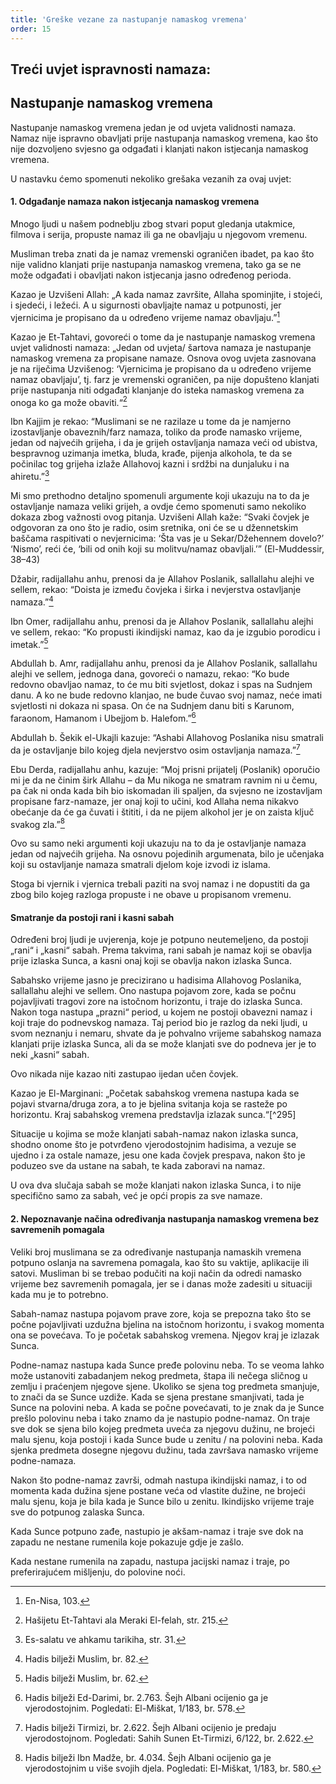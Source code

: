 ```yaml
---
title: 'Greške vezane za nastupanje namaskog vremena'
order: 15
---
```


## Treći uvjet ispravnosti namaza:

## Nastupanje namaskog vremena

Nastupanje namaskog vremena jedan je od uvjeta validnosti namaza. Namaz nije ispravno obavljati prije nastupanja namaskog vremena, kao što nije dozvoljeno svjesno ga odgađati i klanjati nakon istjecanja namaskog vremena.

U nastavku ćemo spomenuti nekoliko grešaka vezanih za ovaj
uvjet:

#### 1. Odgađanje namaza nakon istjecanja namaskog vremena

Mnogo ljudi u našem podneblju zbog stvari poput gledanja
utakmice, filmova i serija, propuste namaz ili ga ne obavljaju
u njegovom vremenu.

Musliman treba znati da je namaz vremenski ograničen ibadet, pa kao što nije validno klanjati prije nastupanja namaskog
vremena, tako ga se ne može odgađati i obavljati nakon istjecanja jasno određenog perioda.

Kazao je Uzvišeni Allah: „A kada namaz završite, Allaha
spominjite, i stojeći, i sjedeći, i ležeći. A u sigurnosti obavljajte namaz u potpunosti, jer vjernicima je propisano da u određeno vrijeme namaz obavljaju.”[^287]

Kazao je Et-Tahtavi, govoreći o tome da je nastupanje namaskog vremena uvjet validnosti namaza: „Jedan od uvjeta/
šartova namaza je nastupanje namaskog vremena za propisane namaze. Osnova ovog uvjeta zasnovana je na riječima
Uzvišenog: ‘Vjernicima je propisano da u određeno vrijeme
namaz obavljaju’, tj. farz je vremenski ograničen, pa nije
dopušteno klanjati prije nastupanja niti odgađati klanjanje do
isteka namaskog vremena za onoga ko ga može obaviti.“[^288]

Ibn Kajjim je rekao: “Muslimani se ne razilaze u tome da je
namjerno izostavljanje obaveznih/farz namaza, toliko da prođe
namasko vrijeme, jedan od najvećih grijeha, i da je grijeh ostavljanja namaza veći od ubistva, bespravnog uzimanja imetka, bluda, krađe, pijenja alkohola, te da se počinilac tog grijeha izlaže Allahovoj kazni i srdžbi na dunjaluku i na ahiretu.”[^289]

Mi smo prethodno detaljno spomenuli argumente koji ukazuju na to da je ostavljanje namaza veliki grijeh, a ovdje ćemo
spomenuti samo nekoliko dokaza zbog važnosti ovog pitanja.
Uzvišeni Allah kaže: “Svaki čovjek je odgovoran za ono što je
radio, osim sretnika, oni će se u džennetskim baščama raspitivati o nevjernicima: ‘Šta vas je u Sekar/Džehennem dovelo?’
‘Nismo’, reći će, ‘bili od onih koji su molitvu/namaz obavljali.’” (El-Muddessir, 38–43)

Džabir, radijallahu anhu, prenosi da je Allahov Poslanik, sallallahu alejhi ve sellem, rekao: “Doista je između čovjeka i širka i nevjerstva ostavljanje namaza.”[^290]

Ibn Omer, radijallahu anhu, prenosi da je Allahov Poslanik, sallallahu alejhi ve sellem, rekao: “Ko propusti ikindijski
namaz, kao da je izgubio porodicu i imetak.”[^291]

Abdullah b. Amr, radijallahu anhu, prenosi da je Allahov Poslanik, sallallahu alejhi ve sellem, jednoga dana, govoreći o
namazu, rekao: “Ko bude redovno obavljao namaz, to će mu
biti svjetlost, dokaz i spas na Sudnjem danu. A ko ne bude redovno klanjao, ne bude čuvao svoj namaz, neće imati svjetlosti ni dokaza ni spasa. On će na Sudnjem danu biti s Karunom,
faraonom, Hamanom i Ubejjom b. Halefom.”[^292]

Abdullah b. Šekik el-Ukajli kazuje: “Ashabi Allahovog Poslanika nisu smatrali da je ostavljanje bilo kojeg djela nevjerstvo
osim ostavljanja namaza.”[^293]

Ebu Derda, radijallahu anhu, kazuje: “Moj prisni prijatelj (Poslanik) oporučio mi je da ne činim širk Allahu – da Mu nikoga ne smatram ravnim ni u čemu, pa čak ni onda kada bih
bio iskomadan ili spaljen, da svjesno ne izostavljam propisane
farz-namaze, jer onaj koji to učini, kod Allaha nema nikakvo
obećanje da će ga čuvati i štititi, i da ne pijem alkohol jer je on
zaista ključ svakog zla.”[^294]

Ovo su samo neki argumenti koji ukazuju na to da je ostavljanje namaza jedan od najvećih grijeha. Na osnovu pojedinih
argumenata, bilo je učenjaka koji su ostavljanje namaza smatrali djelom koje izvodi iz islama.

Stoga bi vjernik i vjernica trebali paziti na svoj namaz i ne
dopustiti da ga zbog bilo kojeg razloga propuste i ne obave u
propisanom vremenu.

#### Smatranje da postoji rani i kasni sabah

Određeni broj ljudi je uvjerenja, koje je potpuno neutemeljeno, da postoji „rani“ i „kasni“ sabah. Prema takvima, rani sabah je namaz koji se obavlja prije izlaska Sunca, a
kasni onaj koji se obavlja nakon izlaska Sunca.

Sabahsko vrijeme jasno je precizirano u hadisima Allahovog
Poslanika, sallallahu alejhi ve sellem. Ono nastupa pojavom
zore, kada se počnu pojavljivati tragovi zore na istočnom horizontu, i traje do izlaska Sunca. Nakon toga nastupa „prazni“
period, u kojem ne postoji obavezni namaz i koji traje do podnevskog namaza. Taj period bio je razlog da neki ljudi, u svom
neznanju i nemaru, shvate da je pohvalno vrijeme sabahskog
namaza klanjati prije izlaska Sunca, ali da se može klanjati sve
do podneva jer je to neki „kasni“ sabah.

Ovo nikada nije kazao niti zastupao ijedan učen čovjek.

Kazao je El-Marginani: „Početak sabahskog vremena nastupa
kada se pojavi stvarna/druga zora, a to je bjelina svitanja koja
se rasteže po horizontu. Kraj sabahskog vremena predstavlja
izlazak sunca.“[^295]

Situacije u kojima se može klanjati sabah-namaz nakon izlaska
sunca, shodno onome što je potvrđeno vjerodostojnim hadisima, a vezuje se ujedno i za ostale namaze, jesu one kada čovjek
prespava, nakon što je poduzeo sve da ustane na sabah, te kada
zaboravi na namaz.

U ova dva slučaja sabah se može klanjati nakon izlaska Sunca,
i to nije specifično samo za sabah, već je opći propis za sve
namaze.

#### 2. Nepoznavanje načina određivanja nastupanja namaskog vremena bez savremenih pomagala

Veliki broj muslimana se za određivanje nastupanja namaskih
vremena potpuno oslanja na savremena pomagala, kao što su
vaktije, aplikacije ili satovi. Musliman bi se trebao podučiti
na koji način da odredi namasko vrijeme bez savremenih pomagala, jer se i danas može zadesiti u situaciji kada mu je to
potrebno.

Sabah-namaz nastupa pojavom prave zore, koja se prepozna
tako što se počne pojavljivati uzdužna bjelina na istočnom
horizontu, i svakog momenta ona se povećava. To je početak
sabahskog vremena. Njegov kraj je izlazak Sunca.

Podne-namaz nastupa kada Sunce pređe polovinu neba. To
se veoma lahko može ustanoviti zabadanjem nekog predmeta, štapa ili nečega sličnog u zemlju i praćenjem njegove
sjene. Ukoliko se sjena tog predmeta smanjuje, to znači da se
Sunce uzdiže. Kada se sjena prestane smanjivati, tada je Sunce
na polovini neba. A kada se počne povećavati, to je znak da je Sunce prešlo polovinu neba i tako znamo da je nastupio
podne-namaz. On traje sve dok se sjena bilo kojeg predmeta
uveća za njegovu dužinu, ne brojeći malu sjenu, koja postoji
i kada Sunce bude u zenitu / na polovini neba. Kada sjenka
predmeta dosegne njegovu dužinu, tada završava namasko vrijeme podne-namaza.

Nakon što podne-namaz završi, odmah nastupa ikindijski namaz, i to od momenta kada dužina sjene postane veća
od vlastite dužine, ne brojeći malu sjenu, koja je bila kada je
Sunce bilo u zenitu. Ikindijsko vrijeme traje sve do potpunog
zalaska Sunca.

Kada Sunce potpuno zađe, nastupio je akšam-namaz i traje
sve dok na zapadu ne nestane rumenila koje pokazuje gdje je
zašlo.

Kada nestane rumenila na zapadu, nastupa jacijski namaz i
traje, po preferirajućem mišljenju, do polovine noći.



[^287]: En-Nisa, 103.
[^288]: Hašijetu Et-Tahtavi ala Meraki El-felah, str. 215.
[^289]: Es-salatu ve ahkamu tarikiha, str. 31.
[^290]: Hadis bilježi Muslim, br. 82.
[^291]: Hadis bilježi Muslim, br. 62.
[^292]: Hadis bilježi Ed-Darimi, br. 2.763. Šejh Albani ocijenio ga je vjerodostojnim. Pogledati: El-Miškat, 1/183, br. 578.
[^293]: Hadis bilježi Tirmizi, br. 2.622. Šejh Albani ocijenio je predaju vjerodostojnom. Pogledati: Sahih Sunen Et-Tirmizi, 6/122, br. 2.622.
[^294]: Hadis bilježi Ibn Madže, br. 4.034. Šejh Albani ocijenio ga je vjerodostojnim u više svojih djela. Pogledati: El-Miškat, 1/183, br. 580.
